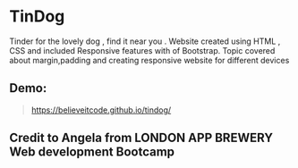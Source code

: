 # TinDog
Tinder for the lovely dog , find it near you . Website created using HTML , CSS and included Responsive features with of Bootstrap.
Topic covered about margin,padding and creating responsive website for different devices

## Demo:
> https://believeitcode.github.io/tindog/

## Credit to Angela from LONDON APP BREWERY Web development Bootcamp
